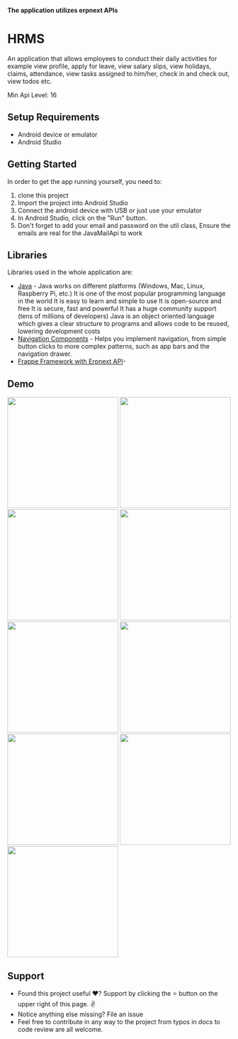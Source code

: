 
<b>The application utilizes erpnext APIs</b>
<p align="center">

# HRMS

An application that allows employees to conduct their daily activities for example view profile, apply for leave, view salary slips, view holidays, claims, attendance, view tasks assigned to him/her, check in and check out, view todos etc.

Min Api Level: 16 

## Setup Requirements

- Android device or emulator
- Android Studio

## Getting Started

In order to get the app running yourself, you need to:

1. clone this project
2. Import the project into Android Studio
3. Connect the android device with USB or just use your emulator
4. In Android Studio, click on the "Run" button.
5. Don't forget to add your email and password on the util class, Ensure the emails are real for the JavaMailApi to work 

## Libraries

Libraries used in the whole application are:

- [Java](https://developer.android.com/) - Java works on different platforms (Windows, Mac, Linux, Raspberry Pi, etc.)
  It is one of the most popular programming language in the world
  It is easy to learn and simple to use
  It is open-source and free
  It is secure, fast and powerful
  It has a huge community support (tens of millions of developers)
  Java is an object oriented language which gives a clear structure to programs and allows code to be reused, lowering development costs
- [Navigation Components](https://developer.android.com/guide/navigation/navigation-getting-started) -  Helps you implement navigation, from simple button clicks to more complex patterns, such as app bars and the navigation drawer.
- [Frappe Framework with Erpnext API]((https://frappeframework.com/docs/user/en/api](https://frappeframework.com/docs/user/en/api/rest)))-

## Demo
<p float="left">
<img src="screenshots/get started page.png" width=250/>
<img src="screenshots/landing page.png" width=250/>
<img src="screenshots/landing page1.png" width=250/>
<img src="screenshots/landingpage2.png" width=250/>
<img src="screenshots/login page.png" width=250/>
<img src="screenshots/drawer menu.png" width=250/>
<img src="screenshots/payslip page.png" width=250/>
<img src="screenshots/homepage.png" width=250/>
<img src="screenshots/logout.png" width=250/>

  </p>
  
## Support
- Found this project useful ❤️? Support by clicking the ⭐️ button on the upper right of this page. ✌️
- Notice anything else missing? File an issue 
- Feel free to contribute in any way to the project from typos in docs to code review are all welcome.
